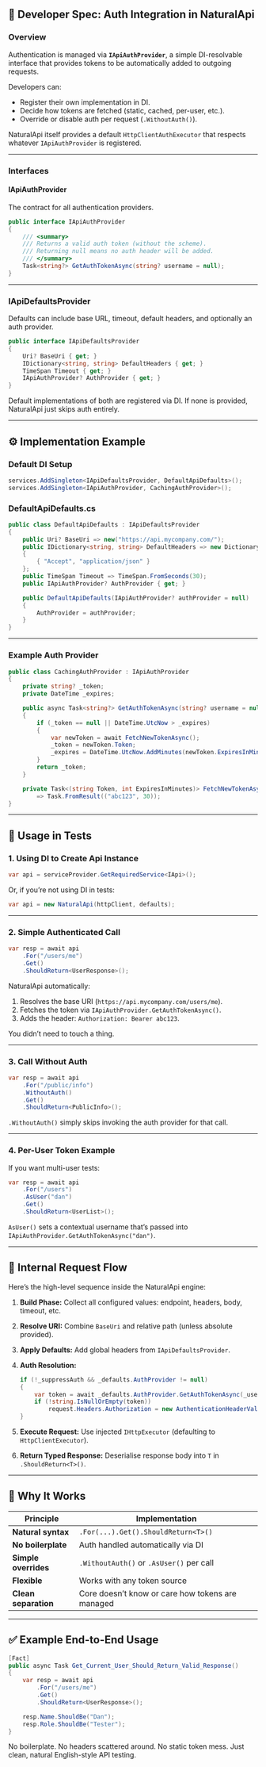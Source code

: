 ## 🔧 Developer Spec: Auth Integration in NaturalApi

### **Overview**

Authentication is managed via **`IApiAuthProvider`**, a simple DI-resolvable interface that provides tokens to be automatically added to outgoing requests.

Developers can:

* Register their own implementation in DI.
* Decide how tokens are fetched (static, cached, per-user, etc.).
* Override or disable auth per request (`.WithoutAuth()`).

NaturalApi itself provides a default `HttpClientAuthExecutor` that respects whatever `IApiAuthProvider` is registered.

---

### **Interfaces**

#### **IApiAuthProvider**

The contract for all authentication providers.

```csharp
public interface IApiAuthProvider
{
    /// <summary>
    /// Returns a valid auth token (without the scheme).
    /// Returning null means no auth header will be added.
    /// </summary>
    Task<string?> GetAuthTokenAsync(string? username = null);
}
```

---

### **IApiDefaultsProvider**

Defaults can include base URL, timeout, default headers, and optionally an auth provider.

```csharp
public interface IApiDefaultsProvider
{
    Uri? BaseUri { get; }
    IDictionary<string, string> DefaultHeaders { get; }
    TimeSpan Timeout { get; }
    IApiAuthProvider? AuthProvider { get; }
}
```

Default implementations of both are registered via DI. If none is provided, NaturalApi just skips auth entirely.

---

## ⚙️ Implementation Example

### **Default DI Setup**

```csharp
services.AddSingleton<IApiDefaultsProvider, DefaultApiDefaults>();
services.AddSingleton<IApiAuthProvider, CachingAuthProvider>();
```

### **DefaultApiDefaults.cs**

```csharp
public class DefaultApiDefaults : IApiDefaultsProvider
{
    public Uri? BaseUri => new("https://api.mycompany.com/");
    public IDictionary<string, string> DefaultHeaders => new Dictionary<string, string>
    {
        { "Accept", "application/json" }
    };
    public TimeSpan Timeout => TimeSpan.FromSeconds(30);
    public IApiAuthProvider? AuthProvider { get; }

    public DefaultApiDefaults(IApiAuthProvider? authProvider = null)
    {
        AuthProvider = authProvider;
    }
}
```

---

### **Example Auth Provider**

```csharp
public class CachingAuthProvider : IApiAuthProvider
{
    private string? _token;
    private DateTime _expires;

    public async Task<string?> GetAuthTokenAsync(string? username = null)
    {
        if (_token == null || DateTime.UtcNow > _expires)
        {
            var newToken = await FetchNewTokenAsync();
            _token = newToken.Token;
            _expires = DateTime.UtcNow.AddMinutes(newToken.ExpiresInMinutes - 1);
        }
        return _token;
    }

    private Task<(string Token, int ExpiresInMinutes)> FetchNewTokenAsync()
        => Task.FromResult(("abc123", 30));
}
```

---

## 🚀 Usage in Tests

### **1. Using DI to Create Api Instance**

```csharp
var api = serviceProvider.GetRequiredService<IApi>();
```

Or, if you’re not using DI in tests:

```csharp
var api = new NaturalApi(httpClient, defaults);
```

---

### **2. Simple Authenticated Call**

```csharp
var resp = await api
    .For("/users/me")
    .Get()
    .ShouldReturn<UserResponse>();
```

NaturalApi automatically:

1. Resolves the base URI (`https://api.mycompany.com/users/me`).
2. Fetches the token via `IApiAuthProvider.GetAuthTokenAsync()`.
3. Adds the header: `Authorization: Bearer abc123`.

You didn’t need to touch a thing.

---

### **3. Call Without Auth**

```csharp
var resp = await api
    .For("/public/info")
    .WithoutAuth()
    .Get()
    .ShouldReturn<PublicInfo>();
```

`.WithoutAuth()` simply skips invoking the auth provider for that call.

---

### **4. Per-User Token Example**

If you want multi-user tests:

```csharp
var resp = await api
    .For("/users")
    .AsUser("dan")
    .Get()
    .ShouldReturn<UserList>();
```

`AsUser()` sets a contextual username that’s passed into `IApiAuthProvider.GetAuthTokenAsync("dan")`.

---

## 🧠 Internal Request Flow

Here’s the high-level sequence inside the NaturalApi engine:

1. **Build Phase:**
   Collect all configured values: endpoint, headers, body, timeout, etc.

2. **Resolve URI:**
   Combine `BaseUri` and relative path (unless absolute provided).

3. **Apply Defaults:**
   Add global headers from `IApiDefaultsProvider`.

4. **Auth Resolution:**

   ```csharp
   if (!_suppressAuth && _defaults.AuthProvider != null)
   {
       var token = await _defaults.AuthProvider.GetAuthTokenAsync(_user);
       if (!string.IsNullOrEmpty(token))
           request.Headers.Authorization = new AuthenticationHeaderValue("Bearer", token);
   }
   ```

5. **Execute Request:**
   Use injected `IHttpExecutor` (defaulting to `HttpClientExecutor`).

6. **Return Typed Response:**
   Deserialise response body into `T` in `.ShouldReturn<T>()`.

---

## 🧩 Why It Works

| Principle            | Implementation                                   |
| -------------------- | ------------------------------------------------ |
| **Natural syntax**   | `.For(...).Get().ShouldReturn<T>()`              |
| **No boilerplate**   | Auth handled automatically via DI                |
| **Simple overrides** | `.WithoutAuth()` or `.AsUser()` per call         |
| **Flexible**         | Works with any token source                      |
| **Clean separation** | Core doesn’t know or care how tokens are managed |

---

## ✅ Example End-to-End Usage

```csharp
[Fact]
public async Task Get_Current_User_Should_Return_Valid_Response()
{
    var resp = await api
        .For("/users/me")
        .Get()
        .ShouldReturn<UserResponse>();

    resp.Name.ShouldBe("Dan");
    resp.Role.ShouldBe("Tester");
}
```

No boilerplate. No headers scattered around. No static token mess. Just clean, natural English-style API testing.